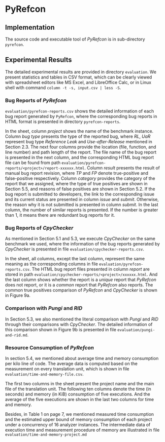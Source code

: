 PyRefcon
========

Implementation
--------------

The source code and executable tool of *PyRefcon* is in sub-directory
`pyrefcon`.

Experimental Results
--------------------

The detailed experimental results are provided in directory `evaluation`. We
present statistics and tables in CSV format, which can be clearly viewed with
spreadsheet editors like MS Excel, and LibreOffice Calc, or in Linux shell with
command `column -t -s, input.csv | less -S`.

### Bug Reports of *PyRefcon*

`evaluation/pyrefcon-reports.csv` shows the detailed information of each bug
report generated by `PyRefcon`, where the corresponding bug reports in HTML
format is presented in directory `pyrefcon-reports`.

In the sheet, column *project* shows the name of the benchmark instance. Column
*bug type* presents the type of the reported bug, where *RL*, *UaR* represent
bug type *Reference Leak* and *Use-after-Release* mentioned in Section 2.3. The
next four columns provide the location (file, function, and line number) and
path length of the report. The file name of the bug report is presented in the
next column, and the corresponding HTML bug report file can be found from path
`evaluation/pyrefcon-reports/<project>/report-xxxxxx.html`. Column *result* presents
the result of manual bug report revision, where *TP* and *FP* denote
true-positive and false-positive respectively. Column *category* provides the
category of the report that we assigned, where the type of true positives are
shown in Section 5.5, and reasons of false positives are shown in Section 5.2.
If the bug report is submitted to developers, the link to the corresponding
issue and its current status are presented in column *issue* and *submit*.
Otherwise, the reason why it is not submitted is presented in column *submit*.
In the last column, the number of similar reports is presented. If the number
is greater than 1, it means there are redundant bug reports for it.

### Bug Reports of *CpyChecker*

As mentioned in Section 5.1 and 5.3, we execute *CpyChecker* on the same
benchmark we used, where the information of the bug reports generated by
*CpyChecker* is presented in file `evaluation/cpychecker-reports.csv`.

In the sheet, all columns, except the last column, represent the same meaning
as the corresponding columns in file `evaluation/pyrefcon-reports.csv`. The HTML
bug report files presented in column *report* are stored in path
`evaluation/cpychecker-reports/<project>/xxxxxx.html`.  And the last column shows
whether the report is a *unique* report that *PyRefcon* does not report, or it
is a *common* report that *PyRefcon* also reports. The common true positives
comparison of *PyRefcon* and *CpyChecker* is shown in Figure 9a.

### Comparison with *Pungi* and *RID*

In Section 5.3, we also mentioned the literal comparison with *Pungi* and *RID*
through their comparisons with *CpyChecker*. The detailed information of this
comparison shown in Figure 9b is presented in file
`evaluation/pungi-and-rid.md`.

### Resource Consumption of *PyRefcon*

In section 5.4, we mentioned about average time and memory consumption per kilo
line of code. The average data is computed based on the measurement on every
translation unit, which is shown in file `evaluation/time-and-memory-file.csv`.

The first two columns in the sheet present the project name and the main file
of the translation unit. The following ten columns denote the time (in seconds)
and memory (in KiB) consumption of five executions. And the average of the five
executions are shown in the last two columns for time and memory.

Besides, in Table 1 on page 7, we mentioned measured time consumption and the
estimated upper bound of memory consumption of each project under a concurrency
of 16 analyzer instances. The intermediate data of execution time and
measurement procedure of memory are illustrated in file
`evaluation/time-and-memory-project.md`
